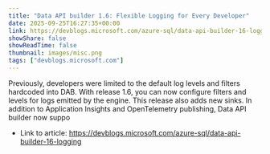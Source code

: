 ```yaml
---
title: "Data API builder 1.6: Flexible Logging for Every Developer"
date: 2025-09-25T16:27:35+00:00
link: https://devblogs.microsoft.com/azure-sql/data-api-builder-16-logging
showShare: false
showReadTime: false
thumbnail: images/misc.png
tags: ["devblogs.microsoft.com"]
---
```

Previously, developers were limited to the default log levels and filters hardcoded into DAB. With release 1.6, you can now configure filters and levels for logs emitted by the engine. This release also adds new sinks. In addition to Application Insights and OpenTelemetry publishing, Data API builder now suppo

- Link to article: https://devblogs.microsoft.com/azure-sql/data-api-builder-16-logging